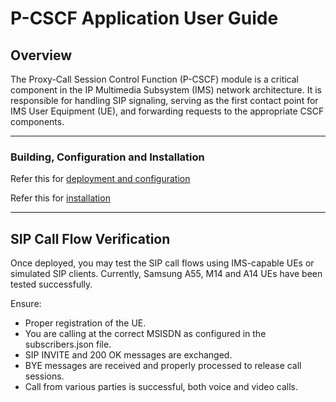 
# P-CSCF Application User Guide

## Overview

The Proxy-Call Session Control Function (P-CSCF) module is a critical component in the IP Multimedia Subsystem (IMS) network architecture. It is responsible for handling SIP signaling, serving as the first contact point for IMS User Equipment (UE), and forwarding requests to the appropriate CSCF components.

---

### Building, Configuration and Installation

Refer this for [deployment and configuration](./pcscf-developer-guide.md)

Refer this for [installation](./pcscf-installation-guide.md)

---

## SIP Call Flow Verification

Once deployed, you may test the SIP call flows using IMS-capable UEs or simulated SIP clients.
Currently, Samsung A55, M14 and A14 UEs have been tested successfully.

Ensure:

- Proper registration of the UE.
- You are calling at the correct MSISDN as configured in the subscribers.json file.
- SIP INVITE and 200 OK messages are exchanged.
- BYE messages are received and properly processed to release call sessions.
- Call from various parties is successful, both voice and video calls.
